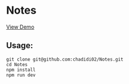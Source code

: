 # Notes

[View Demo](test...)

## Usage:

```
git clone git@github.com:chadidi02/Notes.git
cd Notes
npm install
npm run dev

```

